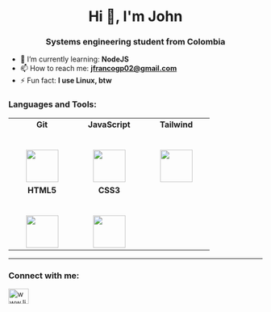 <h1 align="center">Hi 👋, I'm John</h1>
<h3 align="center">Systems engineering student from Colombia</h3>

- 🌱 I’m currently learning: **NodeJS**
- 📫 How to reach me: **jfrancogp02@gmail.com**
- ⚡ Fun fact: **I use Linux, btw**


<h3 align="left">Languages and Tools:</h3>

<table>
  <tbody>
    <tr valign = "top">
      <td width="25%" align="center">
        <span> <strong> Git </strong> </span><br><br><br>
        <img height="64px" src="https://cdn.svgporn.com/logos/git-icon.svg">
      </td>
      <td width="25%" align="center">
        <span> <strong> JavaScript </strong> </span><br><br><br>
        <img height="64px" src="https://upload.vectorlogo.zone/logos/javascript/images/239ec8a4-163e-4792-83b6-3f6d96911757.svg">
      </td>
      <td width="25%" align="center">
        <span> <strong> Tailwind </strong> </span><br><br><br>
        <img height="64px" src="https://cdn.icon-icons.com/icons2/2699/PNG/512/tailwindcss_logo_icon_167923.png">
      </td>
    </tr>
    <tr valign = "mid">
      <td width="25%" align="center">
        <span> <strong> HTML5 </strong> </span><br><br><br>
        <img height="64px" src="https://cdn.icon-icons.com/icons2/2415/PNG/512/html_original_wordmark_logo_icon_146478.png">
      </td>
      <td width="25%" align="center">
        <span> <strong> CSS3 </strong> </span><br><br><br>
        <img height="64px" src="https://cdn.icon-icons.com/icons2/2415/PNG/512/css_original_wordmark_logo_icon_146576.png">
      </td>
    </tr>
  </tbody>
</table>
<hr>

<h3 align="left">Connect with me:</h3>
<p align="left">
<a href="https://linkedin.com/in/www.linkedin.com/in/jf404" target="blank"><img align="center" src="https://cdn.jsdelivr.net/npm/simple-icons@3.0.1/icons/linkedin.svg" alt="www.linkedin.com/in/jf404" height="30" width="40" /></a>
</p>
